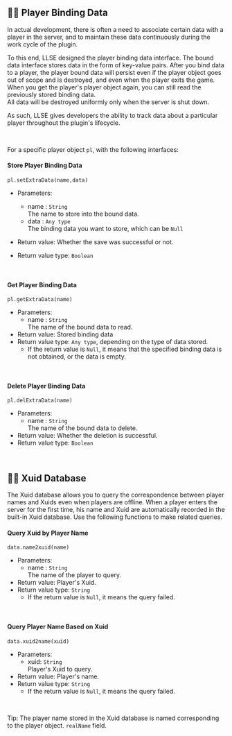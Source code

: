 ## 🏃‍♂️ Player Binding Data

In actual development, there is often a need to associate certain data with a player in the server, and to maintain these data continuously during the work cycle of the plugin.  

To this end, LLSE designed the player binding data interface. The bound data interface stores data in the form of key-value pairs. 
After you bind data to a player, the player bound data will persist even if the player object goes out of scope and is destroyed, and even when the player exits the game. When you get the player's player object again, you can still read the previously stored binding data.  
All data will be destroyed uniformly only when the server is shut down.

As such, LLSE gives developers the ability to track data about a particular player throughout the plugin's lifecycle.  

<br>

For a specific player object `pl`, with the following interfaces:

#### Store Player Binding Data 

`pl.setExtraData(name,data)`

- Parameters: 
  - name : `String`  
    The name to store into the bound data.
  - data : `Any type`  
    The binding data you want to store, which can be `Null`

- Return value: Whether the save was successful or not.
- Return value type: `Boolean` 

<br>

#### Get Player Binding Data

`pl.getExtraData(name)`

- Parameters: 
  - name : `String`  
    The name of the bound data to read.
- Return value: Stored binding data
- Return value type: `Any type`, depending on the type of data stored.
  -  If the return value is `Null`, it means that the specified binding data is not obtained, or the data is empty.

<br>

#### Delete Player Binding Data

`pl.delExtraData(name)`

- Parameters: 
  - name : `String`  
    The name of the bound data to delete.
- Return value: Whether the deletion is successful.
- Return value type: `Boolean`

<br>

## 👨‍💻 Xuid Database

The Xuid database allows you to query the correspondence between player names and Xuids even when players are offline.
When a player enters the server for the first time, his name and Xuid are automatically recorded in the built-in Xuid database. Use the following functions to make related queries.

#### Query Xuid by Player Name

`data.name2xuid(name)`

- Parameters: 
  - name : `String`  
    The name of the player to query.
- Return value: Player's Xuid.
- Return value type: `String`
  - If the return value is `Null`, it means the query failed.

<br>

#### Query Player Name Based on Xuid

`data.xuid2name(xuid)`

- Parameters: 
  - xuid: `String`  
    Player's Xuid to query.
- Return value: Player's name.
- Return value type: `String`
  - If the return value is `Null`, it means the query failed.

<br>

Tip: The player name stored in the Xuid database is named corresponding to the player object. `realName` field.
